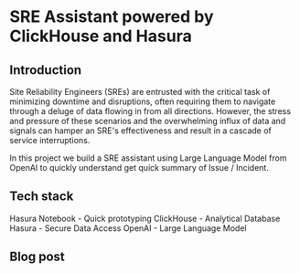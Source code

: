 # SRE Assistant powered by ClickHouse and Hasura

## Introduction 
Site Reliability Engineers (SREs) are entrusted with the critical task of minimizing downtime and disruptions, often requiring them to navigate through a deluge of data flowing in from all directions. However, the stress and pressure of these scenarios and the overwhelming influx of data and signals can hamper an SRE's effectiveness and result in a cascade of service interruptions.


In this project we build a SRE assistant using Large Language Model from OpenAI to quickly understand get quick summary of Issue / Incident.

## Tech stack 
Hasura Notebook - Quick prototyping 
ClickHouse - Analytical Database
Hasura - Secure Data Access
OpenAI - Large Language Model


## Blog post
<coming soon>